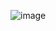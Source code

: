 ![image](https://user-images.githubusercontent.com/89839783/206866632-2408a235-f0e3-40f6-a96d-f378e49b3dbc.png)
